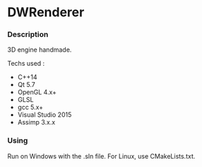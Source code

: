 # DWRenderer

### Description

3D engine handmade.

Techs used :
* C++14
* Qt 5.7
* OpenGL 4.x+
* GLSL
* gcc 5.x+
* Visual Studio 2015
* Assimp 3.x.x

### Using

Run on Windows with the .sln file. For Linux, use CMakeLists.txt.
